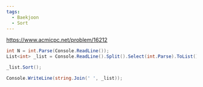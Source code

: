 ```yaml
---
tags:
  - Baekjoon
  - Sort
---
```

https://www.acmicpc.net/problem/16212
```C#
int N = int.Parse(Console.ReadLine());
List<int> _list = Console.ReadLine().Split().Select(int.Parse).ToList();

_list.Sort();

Console.WriteLine(string.Join(' ', _list));
```